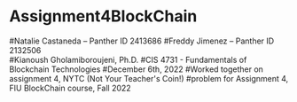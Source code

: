 # Assignment4BlockChain
#Natalie Castaneda – Panther ID 2413686 
#Freddy Jimenez – Panther ID 2132506  
#Kianoush Gholamiboroujeni, Ph.D. 
#CIS 4731 - Fundamentals of Blockchain Technologies 
#December 6th, 2022 
#Worked together on assignment 4, NYTC (Not Your Teacher's Coin!)
#problem for Assignment 4, FIU BlockChain course, Fall 2022
